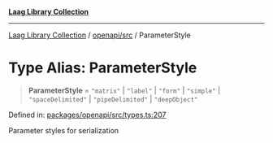 [**Laag Library Collection**](../../../README.md)

***

[Laag Library Collection](../../../modules.md) / [openapi/src](../README.md) / ParameterStyle

# Type Alias: ParameterStyle

> **ParameterStyle** = `"matrix"` \| `"label"` \| `"form"` \| `"simple"` \| `"spaceDelimited"` \| `"pipeDelimited"` \| `"deepObject"`

Defined in: [packages/openapi/src/types.ts:207](https://github.com/bschwarz/laag/blob/fbbd59f53b1467155cca720fc2d13c5cf1b8ba8f/packages/openapi/src/types.ts#L207)

Parameter styles for serialization
